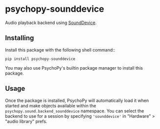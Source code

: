 # psychopy-sounddevice

Audio playback backend using [SoundDevice](https://python-sounddevice.readthedocs.io).

## Installing

Install this package with the following shell command:: 

    pip install psychopy-sounddevice

You may also use PsychoPy's builtin package manager to install this package.

## Usage

Once the package is installed, PsychoPy will automatically load it when started and make objects available within the
`psychopy.sound.backend_sounddevice` namespace. You can select the backend to use for a session by specifying 
`'sounddevice'` in "Hardware" > "audio library" prefs. 
